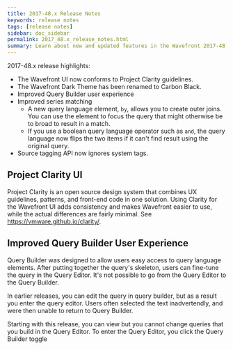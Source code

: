 ```yaml
---
title: 2017-48.x Release Notes
keywords: release notes
tags: [release notes]
sidebar: doc_sidebar
permalink: 2017_48.x_release_notes.html
summary: Learn about new and updated features in the Wavefront 2017-48.x release.
---
```


2017-48.x release highlights:
- The Wavefront UI now conforms to Project Clarity guidelines.
- The Wavefront Dark Theme has been renamed to Carbon Black.
- Improved Query Builder user experience
- Improved series matching
  - A new query language element, `by`, allows you to create outer joins. You can use the element to focus the query that might otherwise be to broad to result in a match.
  - If you use a boolean query language operator such as `and`, the query language now flips the two items if it can't find result using the original query.
- Source tagging API now ignores system tags.

## Project Clarity UI

Project Clarity is an open source design system that combines UX guidelines, patterns, and front-end code in one solution. Using Clarity for the Wavefront UI adds consistency and makes Wavefront easier to use, while the actual differences are fairly minimal. See https://vmware.github.io/clarity/.

## Improved Query Builder User Experience

Query Builder was designed to allow users easy access to query language elements. After putting together the query's skeleton, users can fine-tune the query in the Query Editor. It's not possible to go from the Query Editor to the Query Builder.

In earlier releases, you can edit the query in query builder, but as a result you enter the query editor. Users often selected the text inadvertendly, and were then unable to return to Query Builder.

Starting with this release, you can view but you cannot change queries that you build in the Query Editor. To enter the Query Editor, you click the Query Builder toggle
